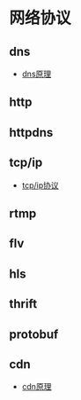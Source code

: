 # 网络协议

## dns
+ [dns原理](./dns.md)

## http

## httpdns

## tcp/ip
+ [tcp/ip协议](./tcp_ip.md)

## rtmp

## flv

## hls

## thrift

## protobuf

## cdn
+ [cdn原理](./cdn.md)
